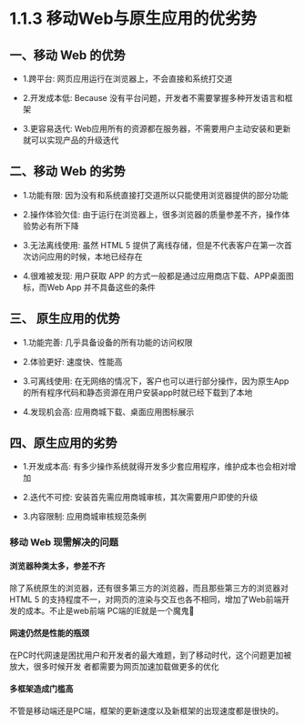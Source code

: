 # 1.1.3 移动Web与原生应用的优劣势


## 一、移动 Web 的优势

- 1.跨平台: 网页应用运行在浏览器上，不会直接和系统打交道

- 2.开发成本低: Because 没有平台问题，开发者不需要掌握多种开发语言和框架

- 3.更容易迭代: Web应用所有的资源都在服务器，不需要用户主动安装和更新就可以实现产品的升级迭代

## 二、移动 Web 的劣势

- 1.功能有限: 因为没有和系统直接打交道所以只能使用浏览器提供的部分功能

- 2.操作体验欠佳: 由于运行在浏览器上，很多浏览器的质量参差不齐，操作体验势必有所下降

- 3.无法离线使用: 虽然 HTML 5 提供了离线存储，但是不代表客户在第一次首次访问应用的时候，本地已经存在

- 4.很难被发现: 用户获取 APP 的方式一般都是通过应用商店下载、APP桌面图标，而Web App 并不具备这些的条件

## 三、 原生应用的优势

- 1.功能完善: 几乎具备设备的所有功能的访问权限

- 2.体验更好: 速度快、性能高

- 3.可离线使用: 在无网络的情况下，客户也可以进行部分操作，因为原生App的所有程序代码和静态资源在用户安装app时就已经下载到了本地

- 4.发现机会高: 应用商城下载、桌面应用图标展示

## 四、原生应用的劣势

- 1.开发成本高: 有多少操作系统就得开发多少套应用程序，维护成本也会相对增加

- 2.迭代不可控: 安装首先需应用商城审核，其次需要用户即使的升级

- 3.内容限制: 应用商城审核规范条例

### 移动 Web 现需解决的问题

#### 浏览器种类太多，参差不齐

除了系统原生的浏览器，还有很多第三方的浏览器，而且那些第三方的浏览器对HTML 5 的支持程度不一，对网页的渲染与交互也各不相同，增加了Web前端开发的成本。不止是web前端 PC端的IE就是一个魔鬼🙂️

#### 网速仍然是性能的瓶颈

在PC时代网速是困扰用户和开发者的最大难题，到了移动时代，这个问题更加被放大，很多时候开发
者都需要为网页加速加载做更多的优化

#### 多框架造成门槛高

不管是移动端还是PC端，框架的更新速度以及新框架的出现速度都是很快的。
